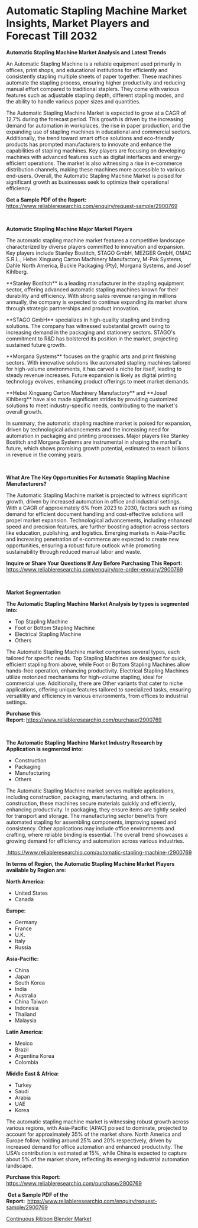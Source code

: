 <p><h1>Automatic Stapling Machine Market Insights, Market Players and Forecast Till 2032</h1></p><p><strong>Automatic Stapling Machine Market Analysis and Latest Trends</strong></p>
<p><p>An Automatic Stapling Machine is a reliable equipment used primarily in offices, print shops, and educational institutions for efficiently and consistently stapling multiple sheets of paper together. These machines automate the stapling process, ensuring higher productivity and reducing manual effort compared to traditional staplers. They come with various features such as adjustable stapling depth, different stapling modes, and the ability to handle various paper sizes and quantities.</p><p>The Automatic Stapling Machine Market is expected to grow at a CAGR of 12.7% during the forecast period. This growth is driven by the increasing demand for automation in workplaces, the rise in paper production, and the expanding use of stapling machines in educational and commercial sectors. Additionally, the trend toward smart office solutions and eco-friendly products has prompted manufacturers to innovate and enhance the capabilities of stapling machines. Key players are focusing on developing machines with advanced features such as digital interfaces and energy-efficient operations. The market is also witnessing a rise in e-commerce distribution channels, making these machines more accessible to various end-users. Overall, the Automatic Stapling Machine Market is poised for significant growth as businesses seek to optimize their operational efficiency.</p></p>
<p><strong>Get a Sample PDF of the Report:&nbsp;</strong> <a href="https://www.reliableresearchiq.com/enquiry/request-sample/2900769?utm_campaign=2717&utm_medium=2&utm_source=Github&utm_content=ia&utm_term=16032025&utm_id=automatic-stapling-machine">https://www.reliableresearchiq.com/enquiry/request-sample/2900769</a></p>
<p>&nbsp;</p>
<p><strong>Automatic Stapling Machine Major Market Players</strong></p>
<p><p>The automatic stapling machine market features a competitive landscape characterized by diverse players committed to innovation and expansion. Key players include Stanley Bostitch, STAGO GmbH, MEZGER GmbH, OMAC S.R.L., Hebei Xinguang Carton Machinery Manufactory, M-Pak Systems, Dahle North America, Buckle Packaging (Pty), Morgana Systems, and Josef Kihlberg.</p><p>**Stanley Bostitch** is a leading manufacturer in the stapling equipment sector, offering advanced automatic stapling machines known for their durability and efficiency. With strong sales revenue ranging in millions annually, the company is expected to continue expanding its market share through strategic partnerships and product innovation.</p><p>**STAGO GmbH** specializes in high-quality stapling and binding solutions. The company has witnessed substantial growth owing to increasing demand in the packaging and stationery sectors. STAGO's commitment to R&D has bolstered its position in the market, projecting sustained future growth.</p><p>**Morgana Systems** focuses on the graphic arts and print finishing sectors. With innovative solutions like automated stapling machines tailored for high-volume environments, it has carved a niche for itself, leading to steady revenue increases. Future expansion is likely as digital printing technology evolves, enhancing product offerings to meet market demands.</p><p>**Hebei Xinguang Carton Machinery Manufactory** and **Josef Kihlberg** have also made significant strides by providing customized solutions to meet industry-specific needs, contributing to the market's overall growth.</p><p>In summary, the automatic stapling machine market is poised for expansion, driven by technological advancements and the increasing need for automation in packaging and printing processes. Major players like Stanley Bostitch and Morgana Systems are instrumental in shaping the market's future, which shows promising growth potential, estimated to reach billions in revenue in the coming years.</p></p>
<p>&nbsp;</p>
<p><strong>What Are The Key Opportunities For Automatic Stapling Machine Manufacturers?</strong></p>
<p><p>The Automatic Stapling Machine market is projected to witness significant growth, driven by increased automation in office and industrial settings. With a CAGR of approximately 6% from 2023 to 2030, factors such as rising demand for efficient document handling and cost-effective solutions will propel market expansion. Technological advancements, including enhanced speed and precision features, are further boosting adoption across sectors like education, publishing, and logistics. Emerging markets in Asia-Pacific and increasing penetration of e-commerce are expected to create new opportunities, ensuring a robust future outlook while promoting sustainability through reduced manual labor and waste.</p></p>
<p><strong>Inquire or Share Your Questions If Any Before Purchasing This Report:</strong> <a href="https://www.reliableresearchiq.com/enquiry/pre-order-enquiry/2900769?utm_campaign=2717&utm_medium=2&utm_source=Github&utm_content=ia&utm_term=16032025&utm_id=automatic-stapling-machine">https://www.reliableresearchiq.com/enquiry/pre-order-enquiry/2900769</a></p>
<p>&nbsp;</p>
<p><strong>Market Segmentation</strong></p>
<p><strong>The Automatic Stapling Machine Market Analysis by types is segmented into:</strong></p>
<p><ul><li>Top Stapling Machine</li><li>Foot or Bottom Stapling Machine</li><li>Electrical Stapling Machine</li><li>Others</li></ul></p>
<p><p>The Automatic Stapling Machine market comprises several types, each tailored for specific needs. Top Stapling Machines are designed for quick, efficient stapling from above, while Foot or Bottom Stapling Machines allow hands-free operation, enhancing productivity. Electrical Stapling Machines utilize motorized mechanisms for high-volume stapling, ideal for commercial use. Additionally, there are Other variants that cater to niche applications, offering unique features tailored to specialized tasks, ensuring versatility and efficiency in various environments, from offices to industrial settings.</p></p>
<p><strong>Purchase this Report:&nbsp;</strong><a href="https://www.reliableresearchiq.com/purchase/2900769?utm_campaign=2717&utm_medium=2&utm_source=Github&utm_content=ia&utm_term=16032025&utm_id=automatic-stapling-machine">https://www.reliableresearchiq.com/purchase/2900769</a></p>
<p>&nbsp;</p>
<p><strong>The Automatic Stapling Machine Market Industry Research by Application is segmented into:</strong></p>
<p><ul><li>Construction</li><li>Packaging</li><li>Manufacturing</li><li>Others</li></ul></p>
<p><p>The Automatic Stapling Machine market serves multiple applications, including construction, packaging, manufacturing, and others. In construction, these machines secure materials quickly and efficiently, enhancing productivity. In packaging, they ensure items are tightly sealed for transport and storage. The manufacturing sector benefits from automated stapling for assembling components, improving speed and consistency. Other applications may include office environments and crafting, where reliable binding is essential. The overall trend showcases a growing demand for efficiency and automation across various industries.</p></p>
<p><a href="https://www.reliableresearchiq.com/automatic-stapling-machine-r2900769?utm_campaign=2717&utm_medium=2&utm_source=Github&utm_content=ia&utm_term=16032025&utm_id=automatic-stapling-machine">&nbsp;https://www.reliableresearchiq.com/automatic-stapling-machine-r2900769</a></p>
<p><strong>In terms of Region, the Automatic Stapling Machine Market Players available by Region are:</strong></p>
<p>
    <p> <strong> North America: </strong>
        <ul>
            <li>United States</li>
            <li>Canada</li>
        </ul>
        </p> 
    <p> <strong> Europe: </strong>
        <ul>
            <li>Germany</li>
            <li>France</li>
            <li>U.K.</li>
            <li>Italy</li>
            <li>Russia</li>
        </ul>
        </p> 
    <p> <strong> Asia-Pacific: </strong>
        <ul>
            <li>China</li>
            <li>Japan</li>
            <li>South Korea</li>
            <li>India</li>
            <li>Australia</li>
            <li>China Taiwan</li>
            <li>Indonesia</li>
            <li>Thailand</li>
            <li>Malaysia</li>
        </ul>
        </p> 
    <p> <strong> Latin America: </strong>
        <ul>
            <li>Mexico</li>
            <li>Brazil</li>
            <li>Argentina Korea</li>
            <li>Colombia</li>
        </ul>
        </p> 
    <p> <strong> Middle East & Africa: </strong>
        <ul>
            <li>Turkey</li>
            <li>Saudi</li>
            <li>Arabia</li>
            <li>UAE</li>
            <li>Korea</li>
        </ul>
    </p>
    </p>
<p><p>The automatic stapling machine market is witnessing robust growth across various regions, with Asia-Pacific (APAC) poised to dominate, projected to account for approximately 35% of the market share. North America and Europe follow, holding around 25% and 20% respectively, driven by increased demand for office automation and enhanced productivity. The USA’s contribution is estimated at 15%, while China is expected to capture about 5% of the market share, reflecting its emerging industrial automation landscape.</p></p>
<p><strong>Purchase this Report: </strong><a href="https://www.reliableresearchiq.com/purchase/2900769?utm_campaign=2717&utm_medium=2&utm_source=Github&utm_content=ia&utm_term=16032025&utm_id=automatic-stapling-machine">https://www.reliableresearchiq.com/purchase/2900769</a></p>
<p>&nbsp;<strong>Get a Sample PDF of the Report:&nbsp;&nbsp;</strong><a href="https://www.reliableresearchiq.com/enquiry/request-sample/2900769?utm_campaign=2717&utm_medium=2&utm_source=Github&utm_content=ia&utm_term=16032025&utm_id=automatic-stapling-machine">https://www.reliableresearchiq.com/enquiry/request-sample/2900769</a></p>
<p><strong></strong></p>
<p><p><a href="https://github.com/djembashote/Market-Research-Report-List-1/blob/main/continuous-ribbon-blender-market.md?utm_campaign=2717&utm_medium=2&utm_source=Github&utm_content=ia&utm_term=16032025&utm_id=automatic-stapling-machine">Continuous Ribbon Blender Market</a></p></p>